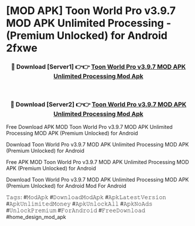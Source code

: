 # [MOD APK] Toon World Pro v3.9.7 MOD APK Unlimited Processing - (Premium Unlocked) for Android 2fxwe



<div align="center">
<h3>🔴 Download [Server1] 👉👉 <a href="https://momento.my/?title=Toon_World_Pro_v3.9.7_MOD_APK_Unlimited_Processing">Toon World Pro v3.9.7 MOD APK Unlimited Processing Mod Apk</a></h3><br>

<h3>🔴 Download [Server2] 👉👉 <a href="https://momento.my/?title=Toon_World_Pro_v3.9.7_MOD_APK_Unlimited_Processing">Toon World Pro v3.9.7 MOD APK Unlimited Processing Mod Apk</a></h3>
</div>



Free Download APK MOD Toon World Pro v3.9.7 MOD APK Unlimited Processing MOD APK (Premium Unlocked) for Android

Download Toon World Pro v3.9.7 MOD APK Unlimited Processing MOD APK (Premium Unlocked) for Android

Free APK MOD Toon World Pro v3.9.7 MOD APK Unlimited Processing MOD APK (Premium Unlocked) for Android

Download Toon World Pro v3.9.7 MOD APK Unlimited Processing MOD APK (Premium Unlocked) for Android Mod For Android

𝚃𝚊𝚐𝚜: #𝙼𝚘𝚍𝙰𝚙𝚔 #𝙳𝚘𝚠𝚗𝚕𝚘𝚊𝚍𝙼𝚘𝚍𝙰𝚙𝚔 #𝙰𝚙𝚔𝙻𝚊𝚝𝚎𝚜𝚝𝚅𝚎𝚛𝚜𝚒𝚘𝚗 #𝙰𝚙𝚔𝚄𝚗𝚕𝚒𝚖𝚒𝚝𝚎𝚍𝙼𝚘𝚗𝚎𝚢 #𝙰𝚙𝚔𝚄𝚗𝚕𝚘𝚌𝚔𝙰𝚕𝚕 #𝙰𝚙𝚔𝙽𝚘𝙰𝚍𝚜 #𝚄𝚗𝚕𝚘𝚌𝚔𝙿𝚛𝚎𝚖𝚒𝚞𝚖 #𝙵𝚘𝚛𝙰𝚗𝚍𝚛𝚘𝚒𝚍 #𝙵𝚛𝚎𝚎𝙳𝚘𝚠𝚗𝚕𝚘𝚊𝚍 #home_design_mod_apk
